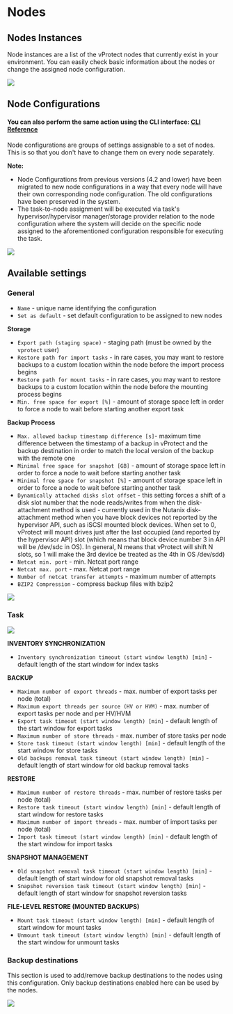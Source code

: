 # Nodes

## Nodes Instances

Node instances are a list of the vProtect nodes that currently exist in your environment. You can easily check basic information about the nodes or change the assigned node configuration.

![](../.gitbook/assets/nodes%20%281%29.jpg)

## Node Configurations

#### You can also perform the same action using the CLI interface: [CLI Reference](cli-reference.md#node-configurations)

Node configurations are groups of settings assignable to a set of nodes. This is so that you don't have to change them on every node separately.

**Note:**

* Node Configurations from previous versions (4.2 and lower) have been migrated to new node configurations in a way that every node will have their own corresponding node configuration. The old configurations have been preserved in the system.
* The task-to-node assignment will be executed via task's hypervisor/hypervisor manager/storage provider relation to the node configuration where the system will decide on the specific node assigned to the aforementioned configuration responsible for executing the task.


![](../.gitbook/assets/nodes-configurations.jpg)

## Available settings

### General

* `Name` - unique name identifying the configuration
* `Set as default` - set default configuration to be assigned to new nodes

**Storage**

* `Export path (staging space)` - staging path \(must be owned by the `vprotect` user\)
* `Restore path for import tasks` - in rare cases, you may want to restore backups to a custom location within the node before the import process begins
* `Restore path for mount tasks` - in rare cases, you may want to restore backups to a custom location within the node before the mounting process begins
* `Min. free space for export [%]` - amount of storage space left in order to force a node to wait before starting another export task

**Backup Process**

* `Max. allowed backup timestamp difference [s]`- maximum time difference between the timestamp of a backup in vProtect and the backup destination in order to match the local version of the backup with the remote one 
* `Minimal free space for snapshot [GB]` - amount of storage space left in order to force a node to wait before starting another task
* `Minimal free space for snapshot [%]` - amount of storage space left in order to force a node to wait before starting another task
* `Dynamically attached disks slot offset` - this setting forces a shift of a disk slot number that the node reads/writes from when the disk-attachment method is used - currently used in the Nutanix disk-attachment method when you have block devices not reported by the hypervisor API, such as iSCSI mounted block devices. When set to 0, vProtect will mount drives just after the last occupied \(and reported by the hypervisor API\) slot \(which means that block device number 3 in API will be /dev/sdc in OS\). In general, N means that vProtect will shift N slots, so 1 will make the 3rd device be treated as the 4th in OS /dev/sdd\)
* `Netcat min. port` - min. Netcat port range
* `Netcat max. port` - max. Netcat port range
* `Number of netcat transfer attempts` - maximum number of attempts
* `BZIP2 Compression` - compress backup files with bzip2

![](../.gitbook/assets/nodes-general%20%281%29.jpg)

### Task

![](../.gitbook/assets/nodes-task.jpg)

**INVENTORY SYNCHRONIZATION**

* `Inventory synchronization timeout (start window length) [min]` - default length of the start window for index tasks

**BACKUP**

* `Maximum number of export threads` - max. number of export tasks per node \(total\)
* `Maximum export threads per source (HV or HVM)` - max. number of export tasks per node and per HV/HVM
* `Export task timeout (start window length) [min]` - default length of the start window for export tasks
* `Maximum number of store threads` - max. number of store tasks per node
* `Store task timeout (start window length) [min]` - default length of the start window for store tasks
* `Old backups removal task timeout (start window length) [min]` - default length of start window for old backup removal tasks

**RESTORE**

* `Maximum number of restore threads` - max. number of restore tasks per node \(total\)
* `Restore task timeout (start window length) [min]` - default length of start window for restore tasks
* `Maximum number of import threads` - max. number of import tasks per node \(total\)
* `Import task timeout (start window length) [min]` - default length of the start window for import tasks

**SNAPSHOT MANAGEMENT**

* `Old snapshot removal task timeout (start window length) [min]` - default length of start window for old snapshot removal tasks
* `Snapshot reversion task timeout (start window length) [min]` - default length of start window for snapshot reversion tasks

**FILE-LEVEL RESTORE \(MOUNTED BACKUPS\)**

* `Mount task timeout (start window length) [min]` - default length of start window for mount tasks
* `Unmount task timeout (start window length) [min]` - default length of the start window for unmount tasks

### Backup destinations

This section is used to add/remove backup destinations to the nodes using this configuration. Only backup destinations enabled here can be used by the nodes.

![](../.gitbook/assets/nodes-backup-destinations%20%281%29.jpg)

